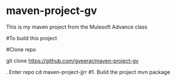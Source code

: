 # maven-project-gv

This is my maven project from the Mulesoft Advance class

#To build this project

#Clone repo

git clone https://github.com/gveerar/maven-project-gv

. Enter repo 
  cd maven-project-jjrr
#1. Build the project
  mvn package
